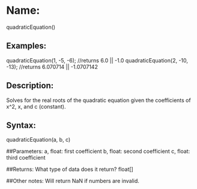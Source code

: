 # Name: 
quadraticEquation()

## Examples:
quadraticEquation(1, -5, -6);
//returns 6.0 || -1.0
quadraticEquation(2, -10, -13);
//returns 6.070714 || -1.0707142

## Description:
Solves for the real roots of the quadratic equation given the coefficients of x^2, x, and c (constant).

## Syntax:
quadraticEquation(a, b, c)

##Parameters: 
a, float: first coefficient
b, float: second coefficient
c, float: third coefficient

##Returns:
What type of data does it return?
float[]

##Other notes:
Will return NaN if numbers are invalid.